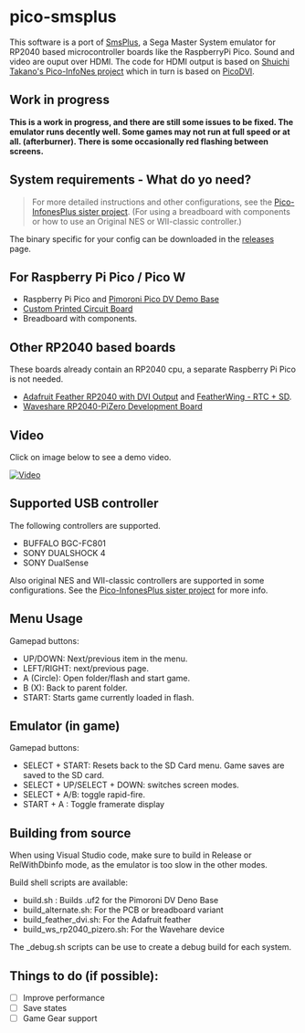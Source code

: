 
# pico-smsplus

This software is a port of [SmsPlus](https://segaretro.org/SMS_Plus), a Sega Master System emulator for RP2040 based microcontroller boards like the RaspberryPi Pico. Sound and video are ouput over HDMI.
The code for HDMI output is based on [Shuichi Takano's Pico-InfoNes project](https://github.com/shuichitakano/pico-infones) which in turn is based on [PicoDVI](https://github.com/Wren6991/PicoDVI).

## Work in progress

**This is a work in progress, and there are still some issues to be fixed. The emulator runs decently well. Some games may not run at full speed or at all. (afterburner). There is some occasionally red flashing between screens.**

## System requirements - What do yo need?

> For more detailed instructions and other configurations, see the [Pico-InfonesPlus sister project](https://github.com/fhoedemakers/pico-infonesPlus). (For using a breadboard with components or how to use an Original NES or WII-classic controller.)

The binary specific for your config can be downloaded in the [releases](https://github.com/fhoedemakers/pico-smsplus/releases/latest) page.
## For Raspberry Pi Pico / Pico W

- Raspberry Pi Pico and [Pimoroni Pico DV Demo Base](https://shop.pimoroni.com/products/pimoroni-pico-dv-demo-base?variant=39494203998291)
- [Custom Printed Circuit Board](https://github.com/fhoedemakers/pico-infonesPlus/blob/main/README.md#pcb-with-raspberry-pi-pico)
- Breadboard with components.

## Other RP2040 based boards

These boards already contain an RP2040 cpu, a separate Raspberry Pi Pico is not needed.

- [Adafruit Feather RP2040 with DVI Output](https://www.adafruit.com/product/5710) and [FeatherWing - RTC + SD](https://www.adafruit.com/product/2922).
- [Waveshare RP2040-PiZero Development Board](https://www.waveshare.com/rp2040-pizero.htm)

## Video
Click on image below to see a demo video.

[![Video](https://img.youtube.com/vi/__E8h2Ay3g8/0.jpg)](https://www.youtube.com/watch?v=__E8h2Ay3g8)


## Supported USB controller
The following controllers are supported.

- BUFFALO BGC-FC801
- SONY DUALSHOCK 4
- SONY DualSense

Also original NES and WII-classic controllers are supported in some configurations. See the [Pico-InfonesPlus sister project](https://github.com/fhoedemakers/pico-infonesPlus) for more info.

## Menu Usage
Gamepad buttons:
- UP/DOWN: Next/previous item in the menu.
- LEFT/RIGHT: next/previous page.
- A (Circle): Open folder/flash and start game.
- B (X): Back to parent folder.
- START: Starts game currently loaded in flash.

## Emulator (in game)
Gamepad buttons:
- SELECT + START: Resets back to the SD Card menu. Game saves are saved to the SD card.
- SELECT + UP/SELECT + DOWN: switches screen modes.
- SELECT + A/B: toggle rapid-fire.
- START + A : Toggle framerate display

## Building from source

When using Visual Studio code, make sure to build in Release or RelWithDbinfo mode, as the emulator is too slow in the other modes.

Build shell scripts are available:

- build.sh : Builds .uf2 for the Pimoroni DV Deno Base
- build_alternate.sh: For the PCB or breadboard variant
- build_feather_dvi.sh: For the Adafruit feather
- build_ws_rp2040_pizero.sh: For the Wavehare device

The _debug.sh scripts can be use to create a debug build for each system.

## Things to do (if possible):

- [ ] Improve performance
- [ ] Save states
- [ ] Game Gear support
